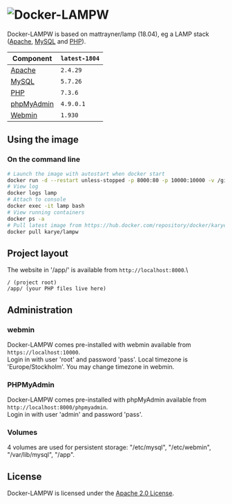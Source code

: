 # ![Docker-LAMPW][logo]
Docker-LAMPW is based on mattrayner/lamp (18.04), eg a LAMP stack ([Apache][apache], [MySQL][mysql] and [PHP][php]).

Component | `latest-1804`
---|---
[Apache][apache] |`2.4.29`
[MySQL][mysql] |`5.7.26`
[PHP][php] | `7.3.6`
[phpMyAdmin][phpmyadmin] | `4.9.0.1`
[Webmin][webmin] | `1.930`

## Using the image
### On the command line
```bash
# Launch the image with autostart when docker start
docker run -d --restart unless-stopped -p 8000:80 -p 10000:10000 -v /github/app:/app --name lamp karye/lampw
# View log
docker logs lamp
# Attach to console
docker exec -it lamp bash
# View running containers
docker ps -a
# Pull latest image from https://hub.docker.com/repository/docker/karye/lampw
docker pull karye/lampw
```

## Project layout
The website in '/app/' is available from `http://localhost:8000`.\
```
/ (project root)
/app/ (your PHP files live here)
```

## Administration
### webmin
Docker-LAMPW comes pre-installed with webmin available from `https://localhost:10000`.\
Login in with user 'root' and password 'pass'.
Local timezone is 'Europe/Stockholm'. You may change timezone in webmin.

### PHPMyAdmin
Docker-LAMPW comes pre-installed with phpMyAdmin available from `http://localhost:8000/phpmyadmin`.\
Login in with user 'admin' and password 'pass'.

### Volumes
4 volumes are used for persistent storage: "/etc/mysql", "/etc/webmin", "/var/lib/mysql", "/app".

## License
Docker-LAMPW is licensed under the [Apache 2.0 License][info-license].

[logo]: https://cdn.rawgit.com/mattrayner/docker-lamp/831976c022782e592b7e2758464b2a9efe3da042/docs/logo.svg

[apache]: http://www.apache.org/
[mysql]: https://www.mysql.com/
[php]: http://php.net/
[phpmyadmin]: https://www.phpmyadmin.net/
[Webmin]: http://www.webmin.com/

[end-of-life]: http://php.net/supported-versions.php

[info-docker-hub]: https://hub.docker.com/r/mattrayner/lamp
[info-license]: LICENSE